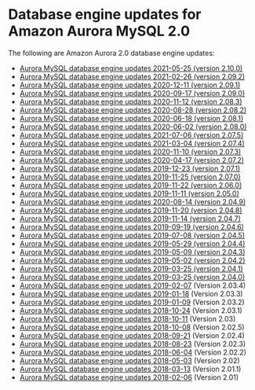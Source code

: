 # Database engine updates for Amazon Aurora MySQL 2\.0<a name="AuroraMySQL.Updates.20Updates"></a>

The following are Amazon Aurora 2\.0 database engine updates:<a name="aurora_2x_updates"></a>
+ [Aurora MySQL database engine updates 2021\-05\-25 \(version 2\.10\.0\)](AuroraMySQL.Updates.2100.md)
+ [Aurora MySQL database engine updates 2021\-02\-26 \(version 2\.09\.2\)](AuroraMySQL.Updates.2092.md)
+ [Aurora MySQL database engine updates 2020\-12\-11 \(version 2\.09\.1\)](AuroraMySQL.Updates.2091.md)
+ [Aurora MySQL database engine updates 2020\-09\-17 \(version 2\.09\.0\)](AuroraMySQL.Updates.2090.md)
+ [Aurora MySQL database engine updates 2020\-11\-12 \(version 2\.08\.3\)](AuroraMySQL.Updates.2083.md)
+ [Aurora MySQL database engine updates 2020\-08\-28 \(version 2\.08\.2\)](AuroraMySQL.Updates.2082.md)
+ [Aurora MySQL database engine updates 2020\-06\-18 \(version 2\.08\.1\)](AuroraMySQL.Updates.2081.md)
+ [Aurora MySQL database engine updates 2020\-06\-02 \(version 2\.08\.0\)](AuroraMySQL.Updates.2080.md)
+ [Aurora MySQL database engine updates 2021\-07\-06 \(version 2\.07\.5\)](AuroraMySQL.Updates.2075.md)
+ [Aurora MySQL database engine updates 2021\-03\-04 \(version 2\.07\.4\)](AuroraMySQL.Updates.2074.md)
+ [Aurora MySQL database engine updates 2020\-11\-10 \(version 2\.07\.3\)](AuroraMySQL.Updates.2073.md)
+ [Aurora MySQL database engine updates 2020\-04\-17 \(version 2\.07\.2\)](AuroraMySQL.Updates.2072.md)
+ [Aurora MySQL database engine updates 2019\-12\-23 \(version 2\.07\.1\)](AuroraMySQL.Updates.2071.md)
+ [Aurora MySQL database engine updates 2019\-11\-25 \(version 2\.07\.0\)](AuroraMySQL.Updates.2070.md)
+ [Aurora MySQL database engine updates 2019\-11\-22 \(version 2\.06\.0\)](AuroraMySQL.Updates.2060.md)
+ [Aurora MySQL database engine updates 2019\-11\-11 \(version 2\.05\.0\)](AuroraMySQL.Updates.2050.md)
+ [Aurora MySQL database engine updates 2020\-08\-14 \(version 2\.04\.9\)](AuroraMySQL.Updates.2049.md)
+ [Aurora MySQL database engine updates 2019\-11\-20 \(version 2\.04\.8\)](AuroraMySQL.Updates.2048.md)
+ [Aurora MySQL database engine updates 2019\-11\-14 \(version 2\.04\.7\)](AuroraMySQL.Updates.2047.md)
+ [Aurora MySQL database engine updates 2019\-09\-19 \(version 2\.04\.6\)](AuroraMySQL.Updates.2046.md)
+ [Aurora MySQL database engine updates 2019\-07\-08 \(version 2\.04\.5\)](AuroraMySQL.Updates.2045.md)
+ [Aurora MySQL database engine updates 2019\-05\-29 \(version 2\.04\.4\)](AuroraMySQL.Updates.2044.md)
+ [Aurora MySQL database engine updates 2019\-05\-09 \(version 2\.04\.3\)](AuroraMySQL.Updates.2043.md)
+ [Aurora MySQL database engine updates 2019\-05\-02 \(version 2\.04\.2\)](AuroraMySQL.Updates.2042.md)
+ [Aurora MySQL database engine updates 2019\-03\-25 \(version 2\.04\.1\)](AuroraMySQL.Updates.2041.md)
+ [Aurora MySQL database engine updates 2019\-03\-25 \(version 2\.04\.0\)](AuroraMySQL.Updates.204.md)
+ [Aurora MySQL database engine updates 2019\-02\-07](AuroraMySQL.Updates.2034.md) \(Version 2\.03\.4\)
+ [Aurora MySQL database engine updates 2019\-01\-18](AuroraMySQL.Updates.2033.md) \(Version 2\.03\.3\)
+ [Aurora MySQL database engine updates 2019\-01\-09](AuroraMySQL.Updates.2032.md) \(Version 2\.03\.2\)
+ [Aurora MySQL database engine updates 2018\-10\-24](AuroraMySQL.Updates.2031.md) \(Version 2\.03\.1\)
+ [Aurora MySQL database engine updates 2018\-10\-11](AuroraMySQL.Updates.203.md) \(Version 2\.03\)
+ [Aurora MySQL database engine updates 2018\-10\-08](AuroraMySQL.Updates.2025.md) \(Version 2\.02\.5\)
+ [Aurora MySQL database engine updates 2018\-09\-21](AuroraMySQL.Updates.2024.md) \(Version 2\.02\.4\)
+ [Aurora MySQL database engine updates 2018\-08\-23](AuroraMySQL.Updates.2023.md) \(Version 2\.02\.3\)
+ [Aurora MySQL database engine updates 2018\-06\-04](AuroraMySQL.Updates.2022.md) \(Version 2\.02\.2\)
+ [Aurora MySQL database engine updates 2018\-05\-03](AuroraMySQL.Updates.202.md) \(Version 2\.02\)
+ [Aurora MySQL database engine updates 2018\-03\-13](AuroraMySQL.Updates.2011.md) \(Version 2\.01\.1\)
+ [Aurora MySQL database engine updates 2018\-02\-06](AuroraMySQL.Updates.20180206.md) \(Version 2\.01\)